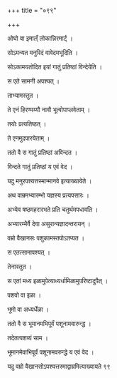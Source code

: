 +++
title = "०९९"

+++

 

ओघो वा इमाल्ँ लोकान्निरमार्ट् । 

सोऽमन्यत मनुरिदं वावेदमभूदिति । 

सोऽकामयतोदित इयां गातुं प्रतिष्ठां विन्देयेति । 

स एते सामनी अपश्यत् । 

ताभ्यामस्तुत । 

ते एनं हिरण्मय्यौ नावौ भूत्वोपाप्लवेताम् । 

तयोः प्रत्यतिष्ठत् । 

ते एनमुदपारयेताम् । 

ततो वै स गातुं प्रतिष्ठां अविन्दत । 

विन्दते गातुं प्रतिष्ठां य एवं वेद । 

यदु मनुरपश्यत्तस्मान्मानवे इत्याख्यायेते । 

अथ वाम्रमभ्यारम्भो यज्ञस्य प्रत्यपसारः । 

अभ्येव षष्ठमहरारभते प्रति चतुर्थमपधावति । 

अभ्यारम्भैर्वै देवा असुरान्यज्ञादन्तरायन् । 

वम्रो वैखानसः पशुकामस्तपोऽतप्यत । 

स एतत्सामापश्यत् । 

तेनास्तुत । 

स एतां मध्य इळामुपेत्याध्यर्धामिळामुपरिष्टादुपैत् । 

पशवो वा इळा । 

भूमो वा अध्यर्धेळा । 

ततो वै स भूमानमभिपूर्वं पशूनामवारुन्द्ध । 

तदेतत्पशव्यं साम । 

भूमानमेवाभिपूर्वं पशूनामवरुन्द्धे य एवं वेद । 

यदु वम्रो वैखानसोऽपश्यत्तस्माद्वाम्रमित्याख्यायते ९९
